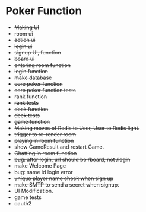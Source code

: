 # Poker Function

-   ~~Making UI~~
-   ~~room ui~~
-   ~~action ui~~
-   ~~login ui~~
-   ~~signup UI, function~~
-   ~~board ui~~
-   ~~entering room function~~
-   ~~login function~~
-   ~~make database~~
-   ~~core poker function~~
-   ~~core poker function tests~~
-   ~~rank function~~
-   ~~rank tests~~
-   ~~deck function~~
-   ~~deck tests~~
-   ~~game function~~
-   ~~Making moves of Redis to User, User to Redis light.~~
-   ~~trigger to re-render room~~
-   ~~playing in room function~~
-   ~~show GameResult and restart Game.~~
-   ~~Chatting in room function~~
-   ~~bug: after login, url should be /board, not /login~~
-   make Welcome Page
-   bug: same id login error
-   ~~unique player name check when sign up~~
-   ~~make SMTP to send a secret when signup.~~
-   UI Modification.
-   game tests
-   oauth2
